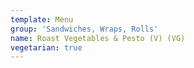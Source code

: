 ```yaml
---
template: Menu
group: 'Sandwiches, Wraps, Rolls'
name: Roast Vegetables & Pesto (V) (VG)
vegetarian: true
---
```

